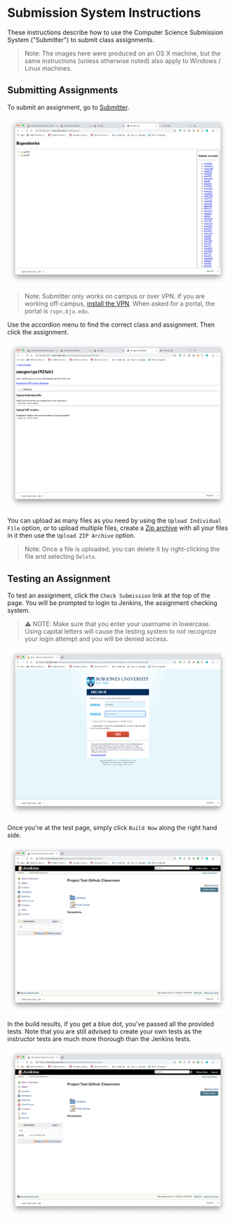 # Submission System Instructions

These instructions describe how to use the Computer Science Submission System ("Submitter") to submit class assignments.

> Note: The images here were produced on an OS X machine, but the same instructions (unless otherwise noted) also apply to Windows / Linux machines.

## Submitting Assignments

To submit an assignment, go to [Submitter](https://protect.bju.edu/cps/submit/upload).

![Submitter Dashboard](images/webui/submiter-dashboard.png)

> Note: Submitter only works on campus or over VPN.  If you are working off-campus, [install the VPN](https://rvpn.bju.edu).  When asked for a portal, the portal is `rvpn.bju.edu`.

Use the accordion menu to find the correct class and assignment. Then click the assignment. 

![Submitter Assignment](images/webui/submiter-assignment.png)

You can upload as many files as you need by using the `Upload Individual File` option, or to upload multiple files, create a [Zip archive](https://www.wikihow.com/Make-a-Zip-File) with all your files in it then use the `Upload ZIP Archive` option.

> Note: Once a file is uploaded, you can delete it by right-clicking the file and selecting `Delete`.

## Testing an Assignment

To test an assignment, click the `Check Submission` link at the top of the page. You will be prompted to login to Jenkins, the assignment checking system.

> :warning: NOTE: Make sure that you enter your username in lowercase.  Using capital letters will cause the testing system to not recognize your login attempt and you will be denied access.

![Login Lowercase](images/git/login-lowercase.png)

Once you're at the test page, simply click `Build Now` along the right hand side.

![Build Now](images/webui/build-now.png)

In the build results, if you get a blue dot, you've passed all the provided tests.  Note that you are still advised to create your own tests as the instructor tests are much more thorough than the Jenkins tests.

![Build Now Done](images/webui/build-now-done.png)
